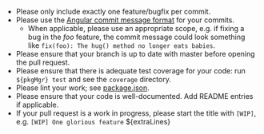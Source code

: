 - Please only include exactly one feature/bugfix per commit.
- Please use the [Angular commit message format](https://github.com/bcoe/conventional-changelog-standard/blob/61da424c2aabf93ff9302b42d6fc2c17ff95c087/convention.md) for your commits.
  - When applicable, please use an appropriate scope, e.g. if fixing a bug in the *foo* feature, the commit message could look something like `fix(foo): The hug() method no longer eats babies`.
- Please ensure that your branch is up to date with master before opening the pull request.
- Please ensure that there is adequate test coverage for your code: run `${pkgMgr} test` and see the `coverage` directory.
- Please lint your work; see [package.json](https://github.com/${ghUser}/${ghRepo}/blob/master/package.json).
- Please ensure that your code is well-documented. Add README entries if applicable.
- If your pull request is a work in progress, please start the title with `[WIP]`, e.g. `[WIP] One glorious feature`
${extraLines}
